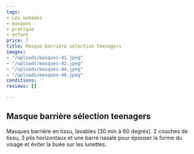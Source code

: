 ```yaml
---
tags:
- Les nomades
- masques
- pratique
- enfant
price: 7
title: Masque barrière sélection teenagers
images:
- "/uploads/masques-41.jpeg"
- "/uploads/masques-42.jpeg"
- "/uploads/masques-44.jpeg"
- "/uploads/masques-46.jpeg"
conditions: ''
reviews: []

---
```

## Masque barrière sélection teenagers

Masques barrière en tissu, lavables (30 min à 60 degrés). 2 couches de tissu, 3 plis horizontaux et une barre nasale pour épouser la forme du visage et éviter la buée sur les lunettes.
